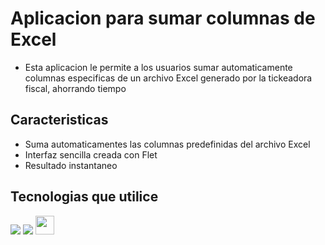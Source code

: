 # Aplicacion para sumar columnas de Excel
- Esta aplicacion le permite a los usuarios sumar automaticamente columnas especificas de un archivo Excel generado por la tickeadora fiscal, ahorrando tiempo

## Caracteristicas
- Suma automaticamentes las columnas predefinidas del archivo Excel
- Interfaz sencilla creada con Flet
- Resultado instantaneo

## Tecnologias que utilice
<p>
  <img src="https://skillicons.dev/icons?i=python" />
  <img src="https://skillicons.dev/icons?i=flet" />
  <img src="[https://skillicons.dev/icons?i=pandas](https://gallery.flet.dev/icons-browser/icons/loading-animation.png)" width=30, heigth=30s />
</p>
